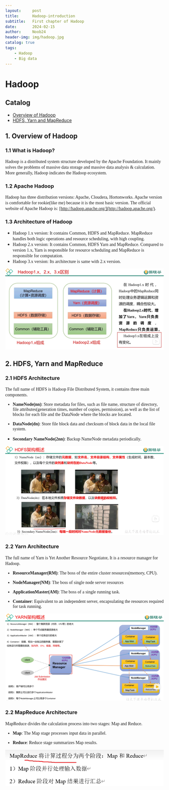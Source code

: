 ```yaml
---
layout:     post
title:      Hadoop-introduction
subtitle:   First chapter of Hadoop
date:       2024-02-15
author:     Noob24
header-img: img/hadoop.jpg
catalog: true
tags:
    - Hadoop
    - Big data
---
```


# Hadoop
## Catalog

- [Overview of Hadoop](#section-1)
- [HDFS, Yarn and MapReduce](#section-2)

## 1. Overview of Hadoop
<a name="section-1"></a>

### 1.1 What is Hadoop?
<font face=consolas>Hadoop is a distributed system structure developed by the Apache Foundation. It mainly solves the problems of massive data storage and massive data analysis & calculation. More generally, Hadoop indicates the Hadoop ecosystem. </font>


### 1.2 Apache Hadoop
<font face=consolas>Hadoop has three distribution versions: Apache, Cloudera, Hortonworks. Apache version is comfortable for rookie(like me) because it is the most basic version. The official website of Apache Hadoop is: [http://hadoop.apache.org/](http://hadoop.apache.org/). </font>

### 1.3 Architecture of Hadoop
- <font face=consolas>Hadoop 1.x version: It contains Common, HDFS and MapReduce. MapReduce handles both logic operations and resource scheduling, with high coupling. </font>
- <font face=consolas>Hadoop 2.x version: It contains Common, HDFS Yarn and MapReduce. Compared to version 1.x, Yarn is responsible for resource scheduling and MapReduce is responsible for computation. </font>
- <font face=consolas>Hadoop 3.x version: Its architecture is same with 2.x version. </font>

![Hadoop versions](https://github.com/CChenTaiyu/CChenTaiyu.github.io/blob/main/img/store/article/hadoop1.jpg?raw=true)

## 2. HDFS, Yarn and MapReduce
<a name="section-2"></a>

### 2.1 HDFS Architecture
<font face=consolas>The full name of HDFS is Hadoop File Distributed System, it contains three main components.

- **NameNode(nn)**: Store metadata for files, such as file name, structure of directory, file attributes(generation times, number of copies, permission), as well as the list of blocks for each file and the DataNode where the blocks are located.

- **DataNode(dn)**: Store file block data and checksum of block data in the local file system.

- **Secondary NameNode(2nn)**: Backup NameNode metadata periodically.</font>

![HDFS Architecture](../img/hadoop2.jpg)

### 2.2 Yarn Architecture
<font face=consolas>The full name of Yarn is Yet Another Resource Negotiator, It is a resource manager for Hadoop.

- **ResourceManager(RM)**: The boss of the entire cluster resources(memory, CPU).

- **NodeManager(NM)**: The boss of single node server resources

- **ApplicationMaster(AM)**: The boss of a single running task.

- **Container**: Equivalent to an independent server, encapsulating the resources required for task running.

![Yarn Architecture](../img/hadoop3.jpg)
</font>

### 2.2 MapReduce Architecture
<font face=consolas>MapReduce divides the calculation process into two stages: Map and Reduce.

- **Map**: The Map stage processes input data in parallel.

- **Reduce**: Reduce stage summarizes Map results.

![MapReduce Architecture](../img/hadoop4.jpg)
</font>


